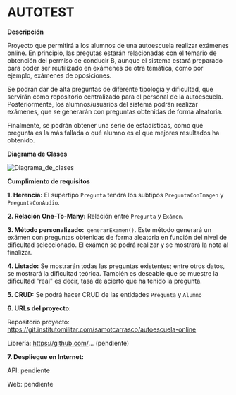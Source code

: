 # AUTOTEST

**Descripción**

Proyecto que permitirá a los alumnos de una autoescuela realizar exámenes online. En principio, las pregutas estarán relacionadas con el temario de obtención del permiso de conducir B, aunque el sistema estará preparado para poder ser reutilizado en exámenes de otra temática, como por ejemplo, exámenes de oposiciones.

Se podrán dar de alta preguntas de diferente tipología y dificultad, que servirán como repositorio centralizado para el personal de la autoescuela. 
Posteriormente, los alumnos/usuarios del sistema podrán realizar exámenes, que se generarán con preguntas obtenidas de forma aleatoria.

Finalmente, se podrán obtener una serie de estadísticas, como qué pregunta es la más fallada o qué alumno es el que mejores resultados ha obtenido.

**Diagrama de Clases**

![Diagrama_de_clases](https://git.institutomilitar.com/samotcarrasco/autoescuela-online/-/wikis/uploads/3a4b757c029daaf080f5be65cfdbfe32/Diagrama_de_Clases.png)


**Cumplimiento de requisitos**


**1. Herencia:** El supertipo `Pregunta` tendrá los subtipos `PreguntaConImagen` y `PreguntaConAudio`.

**2. Relación One-To-Many:** Relación entre `Pregunta` y `Exámen`.

**3. Método personalizado:**` generarExamen()`. Este método generará un exámen con preguntas obtenidas de forma aleatoria en función del nivel de dificultad seleccionado. El exámen se podrá realizar y se mostrará la nota al finalizar.

**4. Listado:** Se mostrarán todas las preguntas existentes; entre otros datos, se mostrará la dificultad teórica. También es deseable que se muestre la dificultad "real" es decir, tasa de acierto que ha tenido la pregunta.

**5. CRUD:** Se podrá hacer CRUD de las entidades `Pregunta` y `Alumno`

**6. URLs del proyecto:**

Repositorio proyecto: https://git.institutomilitar.com/samotcarrasco/autoescuela-online

Librería: https://github.com/... (pendiente)


**7. Despliegue en Internet:**

API: pendiente

Web: pendiente







